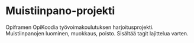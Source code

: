 # Muistiinpano-projekti

Opiframen OpiKoodia työvoimakoulutuksen harjoitusprojekti.
Muistiinpanojen luominen, muokkaus, poisto. Sisältää tagit lajittelua varten.
